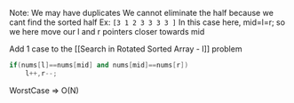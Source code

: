 Note: We may have duplicates
We cannot eliminate the half because we cant find the sorted half
Ex: `[3 1 2 3 3 3 3 ]`
In this case here, mid=l=r;
so we here move our l and r pointers closer towards mid

Add 1 case to the [[Search in Rotated Sorted Array - I]] problem
```cpp
if(nums[l]==nums[mid] and nums[mid]==nums[r])
	l++,r--;
```

WorstCase => O(N)